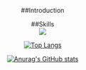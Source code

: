 <div align=center>

##Introduction  
<!--
컴퓨터공학과 재학 중인 학생
<img src="https://img.shields.io/badge/내용-바탕색?style=flat&logo=로고이름&logoColor=white"/>
스킬에 쓰는 거
-->
  
##Skills  
<img src="https://img.shields.io/badge/C#-#239120?style=flat&logo=C Sharp&logoColor=white"/>
  
[![Top Langs](https://github-readme-stats.vercel.app/api/top-langs/?username=Seheyon&layout=compact)](https://github.com/Seheyon/github-readme-stats)

[![Anurag's GitHub stats](https://github-readme-stats.vercel.app/api?username=Seheyon)](https://github.com/Seheyon/github-readme-stats)

</div>
